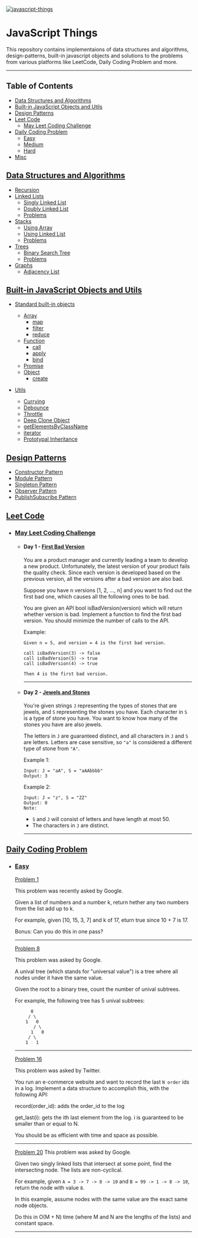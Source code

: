 <a href="https://raw.githubusercontent.com/karan1205/javascript-things/master/javascript-things.jpg"><img src="javascript-things.jpg" title="javascript-things" alt="javascript-things"></a>

# JavaScript Things

This repository contains implementaions of data structures and algorithms, design-patterns, built-in javascript objects and solutions to the problems from various platforms like LeetCode, Daily Coding Problem and more.

---

## Table of Contents

- [Data Structures and Algorithms](#data-structures-and-algorithms)
- [Built-in JavaScript Objects and Utils](#built-in-javascript-objects-and-Utils)
- [Design Patterns](#design-patterns)
- [Leet Code](#leet-code)
    - [May Leet Coding Challenge](#may-leet-coding-challenge)
- [Daily Coding Problem](#daily-coding-problem)
    - [Easy](#easy)
    - [Medium](#medium)
    - [Hard](#hard)
- [Misc](#misc)

## [Data Structures and Algorithms](./DSA)

- [Recursion](DSA/Recursion/)
- [Linked Lists](DSA/LinkedLists)
    - [Singly Linked List](DSA/LinkedLists/SinglyLinkedList.js)
    - [Doubly Linked List](DSA/LinkedLists/DoublyLinkedList.js)
    - [Problems](DSA/LinkedLists/Problems)
- [Stacks](DSA/Stacks)
    - [Using Array](DSA/Stacks/StackArray.js)
    - [Using Linked List](DSA/Stacks/LinkedList.js)
    - [Problems](DSA/Stacks/Problems)
- [Trees](DSA/Trees)
    - [Binary Search Tree](DSA/Trees/BinarySearchTree.js)
    - [Problems](DSA/Trees/Problems)
- [Graphs](DSA/Graphs)
    - [Adjacency List](DSA/Graphs/AdjacencyList.js)

## [Built-in JavaScript Objects and Utils](./Js)

- [Standard built-in objects](./Js/core)
    -  [Array](./Js/core/Array)
        - [map](./Js/core/Array/map.js)
        - [filter](./Js/core/Array/filter.js)
        - [reduce](./Js/core/Array/reduce.js)
    -  [Function](./Js/core/Function)
        - [call](./Js/core/Function/call.js)
        - [apply](./Js/core/Function/apply.js)
        - [bind](./Js/core/Function/bind.js)
    -  [Promise](./Js/core/Promise/promise.js)
    -  [Object](./Js/core/Object)
        - [create](./Js/core/Object/object.create.js)

- [Utils](./Js/utils)
    -  [Currying](./Js/utils/curry.js)
    -  [Debounce](./Js/utils/debounce.js)
    -  [Throttle](./Js/utils/throttle.js)
    -  [Deep Clone Object](./Js/utils/deepCloneObject.js)
    -  [getElementsByClassName](./Js/utils/getElementsByClassName.js)
    -  [iterator](./Js/utils/iterator)
    -  [Prototypal Inheritance](./Js/utils/prototypalInheritance.js)


## [Design Patterns](./DesignPatterns)

- [Constructor Pattern](./DesignPatterns/ContructorPattern/index.js)
- [Module Pattern](./DesignPatterns/ModulePattern/index.js)
- [Singleton Pattern](./DesignPatterns/SingletonPattern/index.js)
- [Observer Pattern](./DesignPatterns/ObserverPattern/index.js)
- [PublishSubscribe Pattern](./DesignPatterns/PublishSubscribePattern/index.js)


## [Leet Code](./LeetCode)

- ### [May Leet Coding Challenge](./LeetCode/MayLeetCodingChallenge)
    
    - #### Day 1 - [First Bad Version](./LeetCode/MayLeetCodingChallenge/FirstBadVersion.js)

        You are a product manager and currently leading a team to develop a new product. Unfortunately, the latest version of your product fails the quality check. Since each version is developed based on the previous version, all the versions after a bad version are also bad.

        Suppose you have n versions [1, 2, ..., n] and you want to find out the first bad one, which causes all the following ones to be bad.

        You are given an API bool isBadVersion(version) which will return whether version is bad. Implement a function to find the first bad version. You should minimize the number of calls to the API.

        Example:

        ```
        Given n = 5, and version = 4 is the first bad version.

        call isBadVersion(3) -> false
        call isBadVersion(5) -> true
        call isBadVersion(4) -> true

        Then 4 is the first bad version. 
        ```
        ___

    - #### Day 2 - [Jewels and Stones](./LeetCode/MayLeetCodingChallenge/JewelsAndStones.js)

        You're given strings `J` representing the types of stones that are jewels, and `S` representing the stones you have.  Each character in `S` is a type of stone you have.  You want to know how many of the stones you have are also jewels.

        The letters in `J` are guaranteed distinct, and all characters in `J` and `S` are letters. Letters are case sensitive, so `"a"` is considered a different type of stone from `"A"`.

        Example 1:
        ```
        Input: J = "aA", S = "aAAbbbb"
        Output: 3
        ```
        Example 2:
        ```
        Input: J = "z", S = "ZZ"
        Output: 0
        Note:
        ```
        - `S` and `J` will consist of letters and have length at most 50.
        - The characters in `J` are distinct.

        ___

## [Daily Coding Problem](./DailyCodingProblem)

- ### [Easy](./DailyCodingProblem/Easy)
    
    [Problem 1](./DailyCodingProblem/Easy/P1.js)
    
    This problem was recently asked by Google.
    
    Given a list of numbers and a number k, return hether any two numbers from the list add up to k.
    
    For example, given [10, 15, 3, 7] and k of 17, eturn true since 10 + 7 is 17.
    
    Bonus: Can you do this in one pass?

    ___
    
    [Problem 8](./DailyCodingProblem/Easy/P8.js)
    
    This problem was asked by Google.
    
    A unival tree (which stands for "universal value") is a tree where all nodes under it have the same value.
    
    Given the root to a binary tree, count the number of unival subtrees.
    
    For example, the following tree has 5 unival subtrees:
    ```
          0
         / \
        1   0
           / \
          1   0
         / \
        1   1
    ```
    ___

    [Problem 16](./DailyCodingProblem/Easy/P16.js)
    
    This problem was asked by Twitter.
    
    You run an e-commerce website and want to record the last `N order` ids in a log. Implement a data structure to accomplish this, with the following API:
    
    record(order_id): adds the order_id to the log

    get_last(i): gets the ith last element from the log. i is guaranteed to be smaller than or equal to N.
    
    You should be as efficient with time and space as possible.
    
    ___

    [Problem 20](./DailyCodingProblem/Easy/P20.js)
    This problem was asked by Google.
    
    Given two singly linked lists that intersect at some point, find the intersecting node. The lists are     non-cyclical.
    
    For example, given `A = 3 -> 7 -> 8 -> 10` and `B = 99 -> 1 -> 8 -> 10`, return the node with value `8`.
    
    In this example, assume nodes with the same value are the exact same node objects.
    
    Do this in O(M + N) time (where M and N are the lengths of the lists) and constant space.

    ___

    



